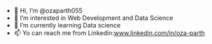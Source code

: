 - 👋 Hi, I’m @ozaparth055
- 👀 I’m interested in Web Development and Data Science
- 🌱 I’m currently learning Data science 
- 📫 Yo can reach me from Linkedin:www.linkedin.com/in/oza-parth

<!---
ozaparth055/ozaparth055 is a ✨ special ✨ repository because its `README.md` (this file) appears on your GitHub profile.
You can click the Preview link to take a look at your changes.
--->
